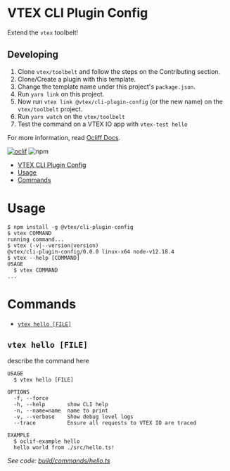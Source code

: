 # VTEX CLI Plugin Config

Extend the `vtex` toolbelt!

## Developing

1. Clone `vtex/toolbelt` and follow the steps on the Contributing section.
2. Clone/Create a plugin with this template.
3. Change the template name under this project's `package.json`.
2. Run `yarn link` on this project.
3. Now run `vtex link @vtex/cli-plugin-config` (or the new name) on the `vtex/toolbelt` project.
4. Run `yarn watch` on the `vtex/toolbelt`
5. Test the command on a VTEX IO app with `vtex-test hello`

For more information, read [Ocliff Docs](https://oclif.io/docs/introduction).

[![oclif](https://img.shields.io/badge/cli-oclif-brightgreen.svg)](https://oclif.io)
![npm](https://img.shields.io/npm/v/@vtex/cli-plugin-config)

<!-- toc -->
* [VTEX CLI Plugin Config](#vtex-cli-plugin-config)
* [Usage](#usage)
* [Commands](#commands)
<!-- tocstop -->
# Usage
<!-- usage -->
```sh-session
$ npm install -g @vtex/cli-plugin-config
$ vtex COMMAND
running command...
$ vtex (-v|--version|version)
@vtex/cli-plugin-config/0.0.0 linux-x64 node-v12.18.4
$ vtex --help [COMMAND]
USAGE
  $ vtex COMMAND
...
```
<!-- usagestop -->
# Commands
<!-- commands -->
* [`vtex hello [FILE]`](#vtex-hello-file)

## `vtex hello [FILE]`

describe the command here

```
USAGE
  $ vtex hello [FILE]

OPTIONS
  -f, --force
  -h, --help       show CLI help
  -n, --name=name  name to print
  -v, --verbose    Show debug level logs
  --trace          Ensure all requests to VTEX IO are traced

EXAMPLE
  $ oclif-example hello
  hello world from ./src/hello.ts!
```

_See code: [build/commands/hello.ts](https://github.com/vtex/cli-plugin-template/blob/v0.0.0/build/commands/hello.ts)_
<!-- commandsstop -->
